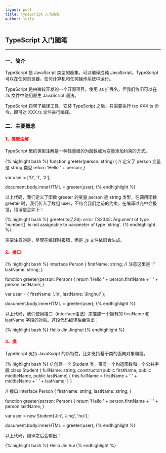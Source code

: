 ```yaml
---
layout: post
title: TypeScript 入门随笔
author: juily
---
```

## TypeScript 入门随笔
-----

### 一、简介

TypeScript 是 JavaScript 类型的超集，可以编译成纯 JavaScript。TypeScript 可以在任何浏览器、任何计算机和任何操作系统中运行。

TypeScript 是由微软开发的一个开源项目，使用 .ts 扩展名，但我们依旧可以在 .ts 文件中使用原生 JavaScript 语法。

TypeScript 自带了编译工具，安装 TypeScript 之后，只需要执行 tsc XXX.ts 命令，即可对 XXX.ts 文件进行编译。

### 二、主要概念

#### <font color="red">1、类型注解</font>

TypeScript 里的类型注解是一种轻量级的为函数或为变量添加约束的方式。

{% highlight bash %}
function greeter(person: string) { // 定义了 person 变量是 string 类型
    return 'Hello ' + person;
}

var user = ['0', '1', '2'];

document.body.innerHTML = greeter(user);
{% endhighlight %}

以上代码，我们定义了函数 greeter 的变量 person 是 string 类型，在调用函数 greeter 时，我们传入了数组 user，不符合我们之前的约束，在编译过充中会报错，错误信息如下：

{% highlight bash %}
greeter.ts(7,26): error TS2345: Argument of type 'number[]' is not assignable to parameter of type 'string'.
{% endhighlight %}

需要注意的是，尽管在编译时报错，但是 .js 文件依旧会生成。

#### <font color="red">2、接口</font>

{% highlight bash %}
interface Person {
    firstName: string; // 注意这里是 ‘;’
    lastName: string;
}

function greeter(person: Person) {
    return 'Hello ' + person.firstName + ' ' + person.lastName;
}

var user = {
    firstName: 'Jin',
    lastName: 'Jinghui'
};

document.body.innerHTML = greeter(user);
{% endhighlight %}

以上代码，我们使用接口（interface语法）来描述一个拥有的 firstName 和 lastName 字段的对象。这段代码编译后会输出：

{% highlight bash %}
Hello Jin Jinghui
{% endhighlight %}

#### <font color="red">3、类</font>

TypeScript 支持 JavaScript 的新特性，比如支持基于类的面向对象编程。

{% highlight bash %}
// 创建一个 Student 类，带有一个构造函数和一个公共字段
class Student {
    fullName: string;
    constructor(public firstName, public middleName, public lastName) {
        this.fullName = firstName + ' ' + middleName + ' ' + lastName;
    }
}

// 接口
interface Person {
    firstName: string;
    lastName: string;
}

function greeter(person: Person) {
    return 'Hello ' + person.firstName + ' ' + person.lastName;
}

var user = new Student('Jin', 'Jing', 'hui');

document.body.innerHTML = greeter(user);
{% endhighlight %}

以上代码，编译之后会输出：

{% highlight bash %}
Hello Jin hui
{% endhighlight %}
